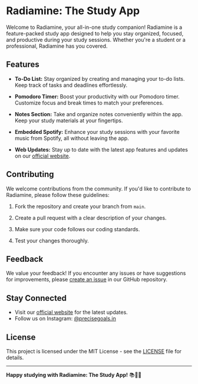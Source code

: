 # Radiamine: The Study App

Welcome to Radiamine, your all-in-one study companion! Radiamine is a feature-packed study app designed to help you stay organized, focused, and productive during your study sessions. Whether you're a student or a professional, Radiamine has you covered.

## Features

- **To-Do List:** Stay organized by creating and managing your to-do lists. Keep track of tasks and deadlines effortlessly.

- **Pomodoro Timer:** Boost your productivity with our Pomodoro timer. Customize focus and break times to match your preferences.

- **Notes Section:** Take and organize notes conveniently within the app. Keep your study materials at your fingertips.

- **Embedded Spotify:** Enhance your study sessions with your favorite music from Spotify, all without leaving the app.

- **Web Updates:** Stay up to date with the latest app features and updates on our [official website](https://precisegoals.pages.dev).

## Contributing

We welcome contributions from the community. If you'd like to contribute to Radiamine, please follow these guidelines:

1. Fork the repository and create your branch from `main`.

2. Create a pull request with a clear description of your changes.

3. Make sure your code follows our coding standards.

4. Test your changes thoroughly.

## Feedback

We value your feedback! If you encounter any issues or have suggestions for improvements, please [create an issue](https://github.com/Precise-Goals/Radium-Study-App/issues) in our GitHub repository.

## Stay Connected

- Visit our [official website](https://precisegoals.pages.dev) for the latest updates.
- Follow us on Instagram: [@precisegoals.in](https://www.instagram.com/precisegoals.in/)

## License

This project is licensed under the MIT License - see the [LICENSE](LICENSE) file for details.

---

**Happy studying with Radiamine: The Study App!** 📚📝🎶
